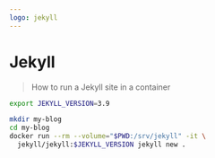 ```yaml
---
logo: jekyll
---
```

# Jekyll
> How to run a Jekyll site in a container


```sh
export JEKYLL_VERSION=3.9
```

```sh
mkdir my-blog
cd my-blog
docker run --rm --volume="$PWD:/srv/jekyll" -it \
  jekyll/jekyll:$JEKYLL_VERSION jekyll new .
```
